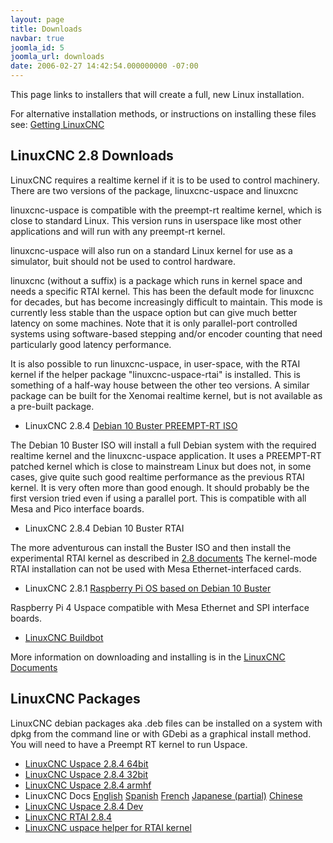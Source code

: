 ```yaml
---
layout: page
title: Downloads
navbar: true
joomla_id: 5
joomla_url: downloads
date: 2006-02-27 14:42:54.000000000 -07:00
---
```


This page links to installers that will create a full, new Linux
installation.

For alternative installation methods, or instructions on installing these
files see: 
[Getting LinuxCNC](http://linuxcnc.org/docs/stable/html/getting-started/getting-linuxcnc.html)

## LinuxCNC 2.8 Downloads

LinuxCNC requires a realtime kernel if it is to be used to control machinery. 
There are two versions of the package, linuxcnc-uspace and linuxcnc

linuxcnc-uspace is compatible with the preempt-rt realtime kernel, which
is close to standard Linux. This version runs in userspace like most
other applications and will run with any preempt-rt kernel. 

linuxcnc-uspace will also run on a standard Linux kernel for use as a
simulator, buit should not be used to control hardware. 

linuxcnc (without a suffix) is a package which runs in kernel space and needs a specific
RTAI kernel. This has been the default mode for linuxcnc for decades, but
has become increasingly difficult to maintain. This mode is currently
less stable than the uspace option but can give much better latency on
some machines. Note that it is only parallel-port controlled systems using
software-based stepping and/or encoder counting that need particularly
good latency performance. 

It is also possible to run linuxcnc-uspace, in user-space, with the RTAI
kernel if the helper package "linuxcnc-uspace-rtai" is installed. This is
something of a half-way house between the other teo versions. A similar
package can be built for the Xenomai realtime kernel, but is not available
as a pre-built package. 


* LinuxCNC 2.8.4 [Debian 10 Buster PREEMPT-RT ISO](https://www.linuxcnc.org/iso/linuxcnc-2.8.4-buster.iso)

The Debian 10 Buster ISO will install a full Debian system with the required
realtime kernel and the linuxcnc-uspace application. It uses a PREEMPT-RT
patched kernel  which is close to mainstream Linux but does not, in some
cases, give quite such good realtime performance as the previous RTAI
kernel. It is very often more than good enough. It should probably be
the first version tried even if using a parallel port.
This is compatible with all Mesa and Pico interface boards.

* LinuxCNC 2.8.4 Debian 10 Buster RTAI

The more adventurous can install the Buster ISO and then install the
experimental RTAI kernel as described in 
[2.8 documents](http://linuxcnc.org/docs/2.8/html/getting-started/getting-linuxcnc.html#cha:Installing-RTAI)
The kernel-mode RTAI installation can not be used with Mesa Ethernet-interfaced cards. 


* LinuxCNC 2.8.1 [Raspberry Pi OS based on Debian 10 Buster](https://www.linuxcnc.org/iso/linuxcnc-2.8.1-pi4.zip)

Raspberry Pi 4 Uspace compatible with Mesa Ethernet and SPI interface boards.



* [LinuxCNC Buildbot](http://buildbot.linuxcnc.org/)

More information on downloading and installing is in the
[LinuxCNC Documents](http://linuxcnc.org/docs/stable/html/getting-started/getting-linuxcnc.html)


## LinuxCNC Packages

LinuxCNC debian packages aka .deb files can be installed on a system with dpkg
from the command line or with GDebi as a graphical install method. You will need
to have a Preempt RT kernel to run Uspace.

* [LinuxCNC Uspace 2.8.4 64bit](https://www.linuxcnc.org/dists/buster/2.8-rtpreempt/binary-amd64/linuxcnc-uspace_2.8.4_amd64.deb)
* [LinuxCNC Uspace 2.8.4 32bit](https://www.linuxcnc.org/dists/buster/2.8-rtpreempt/binary-i386/linuxcnc-uspace_2.8.4_i386.deb)
* [LinuxCNC Uspace 2.8.4 armhf](https://www.linuxcnc.org/dists/buster/2.8-rtpreempt/binary-armhf/linuxcnc-uspace_2.8.4_armhf.deb)
* LinuxCNC Docs [English](https://www.linuxcnc.org/dists/buster/2.8-rtpreempt/binary-amd64/linuxcnc-doc-en_2.8.4_all.deb) [Spanish](https://www.linuxcnc.org/dists/buster/2.8-rtpreempt/binary-amd64/linuxcnc-doc-es_2.8.4_all.deb) [French](https://www.linuxcnc.org/dists/buster/2.8-rtpreempt/binary-amd64/linuxcnc-doc-fr_2.8.4_all.deb) [Japanese (partial)](https://www.linuxcnc.org/dists/buster/2.8-rtpreempt/binary-amd64/linuxcnc-doc-ja_2.8.4_all.deb) [Chinese](https://www.linuxcnc.org/dists/buster/2.8-rtpreempt/binary-amd64/linuxcnc-doc-cn_2.8.4_all.deb)
* [LinuxCNC Uspace 2.8.4 Dev](https://www.linuxcnc.org/dists/buster/2.8-rtpreempt/binary-amd64/linuxcnc-uspace-dev_2.8.4_amd64.deb)
* [LinuxCNC RTAI 2.8.4](https://www.linuxcnc.org/dists/buster/2.8-rt/binary-amd64/linuxcnc_2.8.4_amd64.deb)
* [LinuxCNC uspace helper for RTAI kernel](https://www.linuxcnc.org/dists/buster/2.8-rtpreempt/binary-amd64/linuxcnc-uspace-rtai_2.8.4_amd64.deb)
